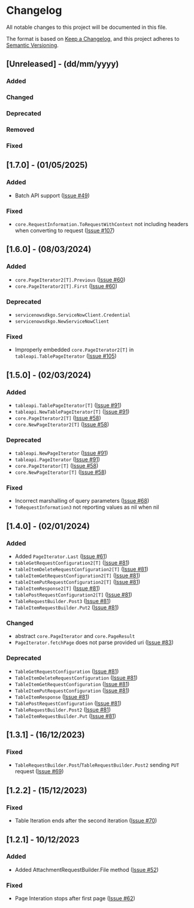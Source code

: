 # Changelog

All notable changes to this project will be documented in this file.

The format is based on [Keep a Changelog](https://keepachangelog.com/en/1.0.0/), and this project adheres to [Semantic Versioning](https://semver.org/spec/v2.0.0.html).

## [Unreleased] - (dd/mm/yyyy)

### Added

### Changed

### Deprecated

### Removed

### Fixed

## [1.7.0] - (01/05/2025)

### Added

- Batch API support ([Issue #49](https://github.com/michaeldcanady/servicenow-sdk-go/issues/49))

### Fixed

- `core.RequestInformation.ToRequestWithContext` not including headers when converting to request ([Issue #107](https://github.com/michaeldcanady/servicenow-sdk-go/issues/107))

## [1.6.0] - (08/03/2024)

### Added

- `core.PageIterator2[T].Previous` ([Issue #60](https://github.com/michaeldcanady/servicenow-sdk-go/issues/60))
- `core.PageIterator2[T].First` ([Issue #60](https://github.com/michaeldcanady/servicenow-sdk-go/issues/60))

### Deprecated

- `servicenowsdkgo.ServiceNowClient.Credential`
- `servicenowsdkgo.NewServiceNowClient`

### Fixed

- Improperly embedded `core.PageIterator2[T]` in `tableapi.TablePageIterator` ([Issue #105](https://github.com/michaeldcanady/servicenow-sdk-go/issues/105))

## [1.5.0] - (02/03/2024)

### Added

- `tableapi.TablePageIterator[T]` ([Issue #91](https://github.com/michaeldcanady/servicenow-sdk-go/issues/91))
- `tableapi.NewTablePageIterator[T]` ([Issue #91](https://github.com/michaeldcanady/servicenow-sdk-go/issues/91))
- `core.PageIterator2[T]` ([Issue #58](https://github.com/michaeldcanady/servicenow-sdk-go/issues/58))
- `core.NewPageIterator2[T]` ([Issue #58](https://github.com/michaeldcanady/servicenow-sdk-go/issues/58))

### Deprecated

- `tableapi.NewPageIterator` ([Issue #91](https://github.com/michaeldcanady/servicenow-sdk-go/issues/91))
- `tableapi.PageIterator` ([Issue #91](https://github.com/michaeldcanady/servicenow-sdk-go/issues/91))
- `core.PageIterator[T]` ([Issue #58](https://github.com/michaeldcanady/servicenow-sdk-go/issues/58))
- `core.NewPageIterator[T]` ([Issue #58](https://github.com/michaeldcanady/servicenow-sdk-go/issues/58))

### Fixed

- Incorrect marshalling of query parameters ([Issue #68](https://github.com/michaeldcanady/servicenow-sdk-go/issues/91))
- `ToRequestInformation3` not reporting values as nil when nil

## [1.4.0] - (02/01/2024)

### Added

- Added `PageIterator.Last` ([Issue #61](https://github.com/michaeldcanady/servicenow-sdk-go/issues/61))
- `tableGetRequestConfiguration2[T]` ([Issue #81](https://github.com/michaeldcanady/servicenow-sdk-go/issues/81))
- `tableItemDeleteRequestConfiguration2[T]` ([Issue #81](https://github.com/michaeldcanady/servicenow-sdk-go/issues/81))
- `tableItemGetRequestConfiguration2[T]` ([Issue #81](https://github.com/michaeldcanady/servicenow-sdk-go/issues/81))
- `tableItemPutRequestConfiguration2[T]` ([Issue #81](https://github.com/michaeldcanady/servicenow-sdk-go/issues/81))
- `TableItemResponse2[T]` ([Issue #81](https://github.com/michaeldcanady/servicenow-sdk-go/issues/81))
- `tablePostRequestConfiguration2[T]` ([Issue #81](https://github.com/michaeldcanady/servicenow-sdk-go/issues/81))
- `TableRequestBuilder.Post3` ([Issue #81](https://github.com/michaeldcanady/servicenow-sdk-go/issues/81))
- `TableItemRequestBuilder.Put2` ([Issue #81](https://github.com/michaeldcanady/servicenow-sdk-go/issues/81))

### Changed

- abstract `core.PageIterator` and `core.PageResult`
- `PageIterator.fetchPage` does not parse provided uri ([Issue #83](https://github.com/michaeldcanady/servicenow-sdk-go/issues/83))

### Deprecated

- `TableGetRequestConfiguration` ([Issue #81](https://github.com/michaeldcanady/servicenow-sdk-go/issues/81))
- `TableItemDeleteRequestConfiguration` ([Issue #81](https://github.com/michaeldcanady/servicenow-sdk-go/issues/81))
- `TableItemGetRequestConfiguration` ([Issue #81](https://github.com/michaeldcanady/servicenow-sdk-go/issues/81))
- `TableItemPutRequestConfiguration` ([Issue #81](https://github.com/michaeldcanady/servicenow-sdk-go/issues/81))
- `TableItemResponse` ([Issue #81](https://github.com/michaeldcanady/servicenow-sdk-go/issues/81))
- `TablePostRequestConfiguration` ([Issue #81](https://github.com/michaeldcanady/servicenow-sdk-go/issues/81))
- `TableRequestBuilder.Post2` ([Issue #81](https://github.com/michaeldcanady/servicenow-sdk-go/issues/81))
- `TableItemRequestBuilder.Put` ([Issue #81](https://github.com/michaeldcanady/servicenow-sdk-go/issues/81))

## [1.3.1] - (16/12/2023)

### Fixed

- `TableRequestBuilder.Post`/`TableRequestBuilder.Post2` sending `PUT` request ([Issue #69](https://github.com/michaeldcanady/servicenow-sdk-go/issues/69))

## [1.2.2] - (15/12/2023)

### Fixed

- Table Iteration ends after the second iteration ([Issue #70](https://github.com/michaeldcanady/servicenow-sdk-go/issues/70))

## [1.2.1] - 10/12/2023

### Added

- Added AttachmentRequestBuilder.File method ([Issue #52](https://github.com/michaeldcanady/servicenow-sdk-go/pull/52))

### Fixed

- Page Interation stops after first page ([Issue #62](https://github.com/michaeldcanady/servicenow-sdk-go/pull/62))
